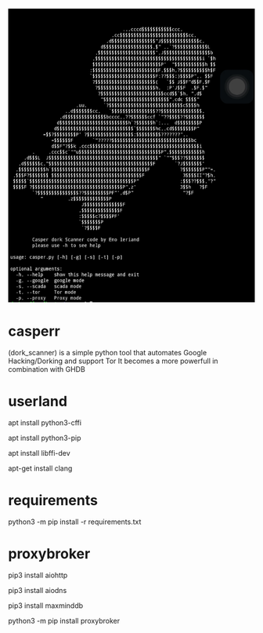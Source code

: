 ![Alt text](logo.png?raw=true "Title")

# casperr
(dork_scanner) is a simple python tool that automates Google Hacking/Dorking and support Tor It becomes a more powerfull in combination with GHDB

# userland

apt install python3-cffi

apt install python3-pip

apt install libffi-dev

apt-get install clang 

# requirements

python3 -m pip install -r requirements.txt

# proxybroker

pip3 install aiohttp

pip3 install aiodns

pip3 install maxminddb

python3 -m pip install proxybroker
